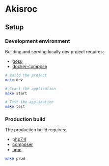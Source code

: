 # Akisroc

## Setup

### Development environment

Building and serving locally dev project requires:
- [gosu](https://github.com/tianon/gosu)
- [docker-compose](https://docs.docker.com/compose)

```bash
# Build the project
make dev

# Start the application
make start

# Test the application
make test
```

### Production build

The production build requires:
- [php7.4](https://www.php.net)
- [composer](https://getcomposer.org)
- [npm](https://www.npmjs.com)

```bash
make prod
```
